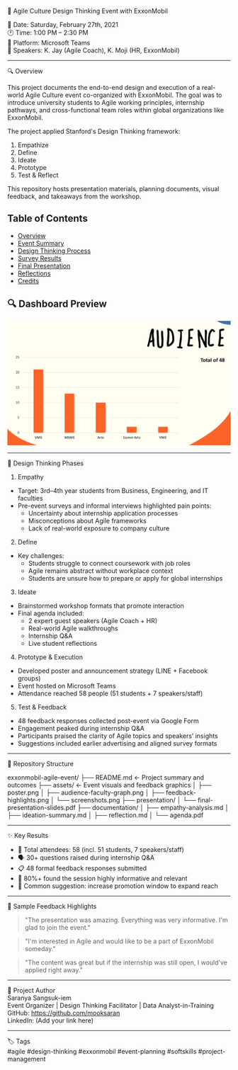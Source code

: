💼 Agile Culture Design Thinking Event with ExxonMobil

📅 Date: Saturday, February 27th, 2021  
🕐 Time: 1:00 PM – 2:30 PM  
📍 Platform: Microsoft Teams  
🎤 Speakers: K. Jay (Agile Coach), K. Moji (HR, ExxonMobil)

---

🔍 Overview

This project documents the end-to-end design and execution of a real-world Agile Culture event co-organized with ExxonMobil. The goal was to introduce university students to Agile working principles, internship pathways, and cross-functional team roles within global organizations like ExxonMobil.

The project applied Stanford's Design Thinking framework:
1. Empathize  
2. Define  
3. Ideate  
4. Prototype  
5. Test & Reflect

This repository hosts presentation materials, planning documents, visual feedback, and takeaways from the workshop.


## Table of Contents
- [Overview](#overview)
- [Event Summary](#event-summary)
- [Design Thinking Process](#design-thinking-process)
- [Survey Results](#survey-results)
- [Final Presentation](#final-presentation)
- [Reflections](#reflections)
- [Credits](#credits)

## 🔍 Dashboard Preview

![Dashboard Preview](assets/audience-faculty-graph.png)

---	

🧠 Design Thinking Phases

1. Empathy
- Target: 3rd–4th year students from Business, Engineering, and IT faculties
- Pre-event surveys and informal interviews highlighted pain points:
  - Uncertainty about internship application processes
  - Misconceptions about Agile frameworks
  - Lack of real-world exposure to company culture

2. Define
- Key challenges:
  - Students struggle to connect coursework with job roles
  - Agile remains abstract without workplace context
  - Students are unsure how to prepare or apply for global internships

3. Ideate
- Brainstormed workshop formats that promote interaction
- Final agenda included:
  - 2 expert guest speakers (Agile Coach + HR)
  - Real-world Agile walkthroughs
  - Internship Q&A
  - Live student reflections

4. Prototype & Execution
- Developed poster and announcement strategy (LINE + Facebook groups)
- Event hosted on Microsoft Teams
- Attendance reached 58 people (51 students + 7 speakers/staff)

5. Test & Feedback
- 48 feedback responses collected post-event via Google Form
- Engagement peaked during internship Q&A
- Participants praised the clarity of Agile topics and speakers’ insights
- Suggestions included earlier advertising and aligned survey formats

---

📂 Repository Structure

exxonmobil-agile-event/
├── README.md                      ← Project summary and outcomes
├── assets/                        ← Event visuals and feedback graphics
│   ├── poster.png
│   ├── audience-faculty-graph.png
│   ├── feedback-highlights.png
│   └── screenshots.png
├── presentation/
│   └── final-presentation-slides.pdf
├── documentation/
│   ├── empathy-analysis.md
│   ├── ideation-summary.md
│   ├── reflection.md
│   └── agenda.pdf

---

✨ Key Results

- 🎯 Total attendees: 58 (incl. 51 students, 7 speakers/staff)
- 🗣️ 30+ questions raised during internship Q&A
- 📋 48 formal feedback responses submitted
- 💬 80%+ found the session highly informative and relevant
- 📣 Common suggestion: increase promotion window to expand reach

---

💬 Sample Feedback Highlights

> "The presentation was amazing. Everything was very informative. I'm glad to join the event."

> "I'm interested in Agile and would like to be a part of ExxonMobil someday."

> "The content was great but if the internship was still open, I would’ve applied right away."

---

👤 Project Author  
Saranya Sangsuk-iem  
Event Organizer | Design Thinking Facilitator | Data Analyst-in-Training  
GitHub: https://github.com/mooksaran  
LinkedIn: (Add your link here)

---

🏷 Tags  
#agile #design-thinking #exxonmobil #event-planning #softskills #project-management
